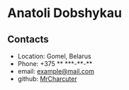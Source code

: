 # Anatoli Dobshykau
## Contacts
* Location: Gomel, Belarus
* Phone: +375 \*\* \*\*\*-\*\*-\*\*
* email: example@mail.com
* github: [MrCharcuter](https://github.com/MrCharcuter)

